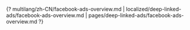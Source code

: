 {? multilang/zh-CN/facebook-ads-overview.md | localized/deep-linked-ads/facebook-ads-overview.md | pages/deep-linked-ads/facebook-ads-overview.md ?}
